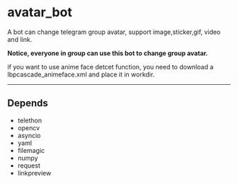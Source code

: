 # avatar_bot

A bot can change telegram group avatar, support image,sticker,gif, video and link.   

**Notice, everyone in group can use this bot to change group avatar.**

if you want to use anime face detcet function, you need to download a lbpcascade_animeface.xml and place it in workdir.

----
## Depends

- telethon
- opencv
- asyncio
- yaml
- filemagic
- numpy
- request
- linkpreview


